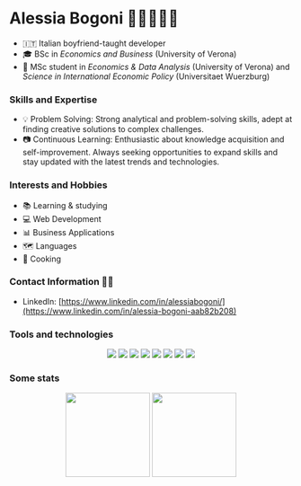 

# Alessia Bogoni 👩🏼‍💻🐝🍔

- 🇮🇹     Italian boyfriend-taught developer
- 🎓 BSc in _Economics and Business_ (University of Verona)
- 🧮 MSc student in _Economics & Data Analysis_ (University of Verona) and _Science in International Economic Policy_ (Universitaet Wuerzburg)



### Skills and Expertise 

- 💡    Problem Solving: Strong analytical and problem-solving skills, adept at finding creative solutions to complex challenges.
- 📷   Continuous Learning: Enthusiastic about knowledge acquisition and self-improvement. Always seeking opportunities to expand skills and stay updated with the latest trends and technologies.



### Interests and Hobbies 

- 📚 Learning & studying
- 💻 Web Development
- 📊 Business Applications
- 🗺 Languages 
- 🍔 Cooking




### Contact Information 📧🔗

- LinkedIn: [https://www.linkedin.com/in/alessiabogoni/](https://www.linkedin.com/in/alessia-bogoni-aab82b208)




### Tools and technologies
<p align="center">   
    <img src="https://img.shields.io/badge/git-%23F05033.svg?style=for-the-badge&logo=git&logoColor=white">
    <img src="https://img.shields.io/badge/Angular-%23FA0F00.svg?style=for-the-badge&logo=angular&logoColor=white">
    <img src="https://img.shields.io/badge/latex-%23008080.svg?style=for-the-badge&logo=latex&logoColor=white">
    <img src="https://img.shields.io/badge/TypeScript-007ACC?style=for-the-badge&logo=typescript&logoColor=white">
    <img src="https://img.shields.io/badge/HTML5-E34F26?style=for-the-badge&logo=html5&logoColor=white">
    <img src="https://img.shields.io/badge/CSS3-1572B6?style=for-the-badge&logo=css3&logoColor=white">
    <img src="https://img.shields.io/badge/Visual%20Studio%20Code-0078d7.svg?style=for-the-badge&logo=visual-studio-code&logoColor=white">
    <img src="https://img.shields.io/badge/Windows-0078D6?style=for-the-badge&logo=windows&logoColor=white">
</p>




### Some stats
<p align="center">
    <img src="https://github-readme-stats.vercel.app/api/top-langs/?username=AlessiaBogoni&layout=compact" height="150">
    <img src="https://github-readme-stats.vercel.app/api?username=AlessiaBogoni&show_icons=true&rank_icon=percentile" height="150">
</p>


